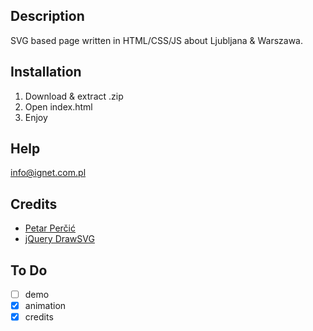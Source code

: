 ## Description

SVG based page written in HTML/CSS/JS about Ljubljana & Warszawa.

## Installation

1. Download & extract .zip
2. Open index.html
3. Enjoy

## Help

info@ignet.com.pl

## Credits

- [Petar Perčić](https://www.behance.net/percic25a9e1)
- [jQuery DrawSVG](https://github.com/lcdsantos/jquery-drawsvg)

## To Do

- [ ] demo
- [x] animation
- [x] credits

